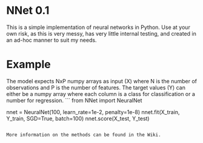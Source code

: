 # NNet 0.1
This is a simple implementation of neural networks in Python. Use at your own risk, as  this is very messy, has very little internal testing, and created in an ad-hoc manner to suit my needs.

<h1>Example</h1>
The model expects NxP numpy arrays as input (X) where N is the number of observations and P is the number of features. The target values (Y) can either be a numpy array where each column is a class for classification or a number for regression.
```
from NNet import NeuralNet

nnet = NeuralNet(100, learn_rate=1e-2, penalty=1e-8)
nnet.fit(X_train, Y_train, SGD=True, batch=100)
nnet.score(X_test, Y_test)
```

More information on the methods can be found in the Wiki.
